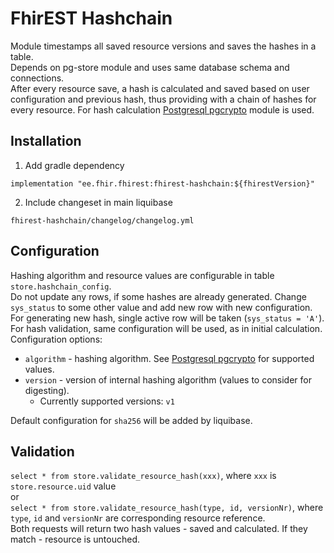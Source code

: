 # FhirEST Hashchain
Module timestamps all saved resource versions and saves the hashes in a table.  
Depends on pg-store module and uses same database schema and connections.  
After every resource save, a hash is calculated and saved based on user configuration and previous hash, thus providing with a chain of hashes for every resource.
For hash calculation [Postgresql pgcrypto](https://www.postgresql.org/docs/current/pgcrypto.html) module is used.

## Installation
1. Add gradle dependency
```
implementation "ee.fhir.fhirest:fhirest-hashchain:${fhirestVersion}"
```
2. Include changeset in main liquibase 
```
fhirest-hashchain/changelog/changelog.yml
```

## Configuration
Hashing algorithm and resource values are configurable in table `store.hashchain_config`.  
Do not update any rows, if some hashes are already generated. Change `sys_status` to some other value and add new row with new configuration.  
For generating new hash, single active row will be taken (`sys_status = 'A'`).  
For hash validation, same configuration will be used, as in initial calculation.  
Configuration options:  
* `algorithm` - hashing algorithm. See [Postgresql pgcrypto](https://www.postgresql.org/docs/current/pgcrypto.html) for supported values.  
* `version` - version of internal hashing algorithm (values to consider for digesting).
  * Currently supported versions: `v1` 

Default configuration for `sha256` will be added by liquibase.

## Validation
`select * from store.validate_resource_hash(xxx)`, where `xxx` is `store.resource.uid` value  
or  
`select * from store.validate_resource_hash(type, id, versionNr)`, where `type`, `id` and `versionNr` are corresponding resource reference.  
Both requests will return two hash values - saved and calculated. If they match - resource is untouched.
